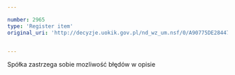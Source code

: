 ```yaml
---

number: 2965
type: 'Register item'
original_uri: 'http://decyzje.uokik.gov.pl/nd_wz_um.nsf/0/A90775DE28447CF2C12579CA003CAE92?OpenDocument'


---
```


Spółka zastrzega sobie mozliwość błędów w opisie
